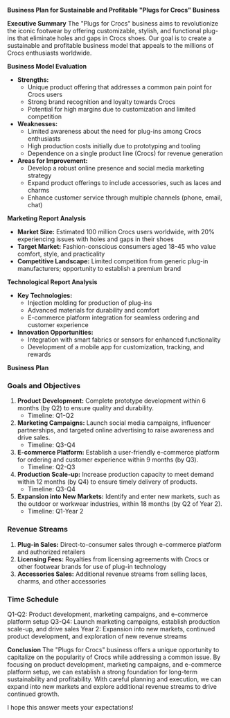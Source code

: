 **Business Plan for Sustainable and Profitable "Plugs for Crocs" Business**

**Executive Summary**
The "Plugs for Crocs" business aims to revolutionize the iconic footwear by offering customizable, stylish, and functional plug-ins that eliminate holes and gaps in Crocs shoes. Our goal is to create a sustainable and profitable business model that appeals to the millions of Crocs enthusiasts worldwide.

**Business Model Evaluation**

* **Strengths:**
	+ Unique product offering that addresses a common pain point for Crocs users
	+ Strong brand recognition and loyalty towards Crocs
	+ Potential for high margins due to customization and limited competition
* **Weaknesses:**
	+ Limited awareness about the need for plug-ins among Crocs enthusiasts
	+ High production costs initially due to prototyping and tooling
	+ Dependence on a single product line (Crocs) for revenue generation
* **Areas for Improvement:**
	+ Develop a robust online presence and social media marketing strategy
	+ Expand product offerings to include accessories, such as laces and charms
	+ Enhance customer service through multiple channels (phone, email, chat)

**Marketing Report Analysis**

* **Market Size:** Estimated 100 million Crocs users worldwide, with 20% experiencing issues with holes and gaps in their shoes
* **Target Market:** Fashion-conscious consumers aged 18-45 who value comfort, style, and practicality
* **Competitive Landscape:** Limited competition from generic plug-in manufacturers; opportunity to establish a premium brand

**Technological Report Analysis**

* **Key Technologies:**
	+ Injection molding for production of plug-ins
	+ Advanced materials for durability and comfort
	+ E-commerce platform integration for seamless ordering and customer experience
* **Innovation Opportunities:**
	+ Integration with smart fabrics or sensors for enhanced functionality
	+ Development of a mobile app for customization, tracking, and rewards

**Business Plan**

### Goals and Objectives

1. **Product Development:** Complete prototype development within 6 months (by Q2) to ensure quality and durability.
	* Timeline: Q1-Q2
2. **Marketing Campaigns:** Launch social media campaigns, influencer partnerships, and targeted online advertising to raise awareness and drive sales.
	* Timeline: Q3-Q4
3. **E-commerce Platform:** Establish a user-friendly e-commerce platform for ordering and customer experience within 9 months (by Q3).
	* Timeline: Q2-Q3
4. **Production Scale-up:** Increase production capacity to meet demand within 12 months (by Q4) to ensure timely delivery of products.
	* Timeline: Q3-Q4
5. **Expansion into New Markets:** Identify and enter new markets, such as the outdoor or workwear industries, within 18 months (by Q2 of Year 2).
	* Timeline: Q1-Year 2

### Revenue Streams

1. **Plug-in Sales:** Direct-to-consumer sales through e-commerce platform and authorized retailers
2. **Licensing Fees:** Royalties from licensing agreements with Crocs or other footwear brands for use of plug-in technology
3. **Accessories Sales:** Additional revenue streams from selling laces, charms, and other accessories

### Time Schedule

Q1-Q2: Product development, marketing campaigns, and e-commerce platform setup
Q3-Q4: Launch marketing campaigns, establish production scale-up, and drive sales
Year 2: Expansion into new markets, continued product development, and exploration of new revenue streams

**Conclusion**
The "Plugs for Crocs" business offers a unique opportunity to capitalize on the popularity of Crocs while addressing a common issue. By focusing on product development, marketing campaigns, and e-commerce platform setup, we can establish a strong foundation for long-term sustainability and profitability. With careful planning and execution, we can expand into new markets and explore additional revenue streams to drive continued growth.

I hope this answer meets your expectations!